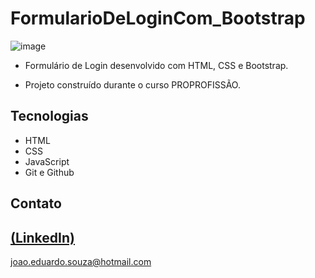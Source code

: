 # FormularioDeLoginCom_Bootstrap

![image](https://github.com/JoaoEduSB/FormularioDeLoginCom_Bootstrap/assets/146045770/88caf358-f19f-4617-a4a3-036c35e10011)

- Formulário de Login desenvolvido com HTML, CSS e Bootstrap.

- Projeto construído durante o curso PROPROFISSÃO.

## Tecnologias

- HTML
- CSS
- JavaScript
- Git e Github

## Contato
[(LinkedIn)](https://www.linkedin.com/in/joaoedusb/)
-----
joao.eduardo.souza@hotmail.com


